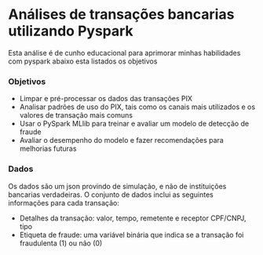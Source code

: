 # Análises de transações bancarias utilizando Pyspark
Esta análise é de cunho educacional para aprimorar minhas habilidades com pyspark abaixo esta listados os objetivos

### Objetivos
- Limpar e pré-processar os dados das transações PIX
- Analisar padrões de uso do PIX, tais como os canais mais utilizados e os valores de transação mais comuns
- Usar o PySpark MLlib para treinar e avaliar um modelo de detecção de fraude
- Avaliar o desempenho do modelo e fazer recomendações para melhorias futuras

### Dados
Os dados são um json provindo de simulação, e não de instituições bancarias verdadeiras.
O conjunto de dados inclui as seguintes informações para cada transação:
- Detalhes da transação: valor, tempo, remetente e receptor CPF/CNPJ, tipo
- Etiqueta de fraude: uma variável binária que indica se a transação foi fraudulenta (1) ou não (0)
